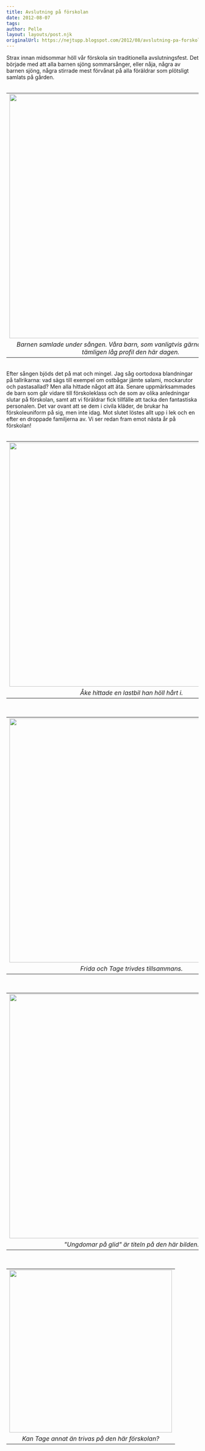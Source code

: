 ```yaml
---
title: Avslutning på förskolan
date: 2012-08-07
tags: 	
author: Pelle
layout: layouts/post.njk
originalUrl: https://nejtupp.blogspot.com/2012/08/avslutning-pa-forskolan.html
---
```


<div class="separator" style="clear: both; text-align: left;">Strax innan midsommar höll vår förskola sin traditionella avslutningsfest. Det började med att alla barnen sjöng sommarsånger, eller nåja, några av barnen sjöng, några stirrade mest förvånat på alla föräldrar som plötsligt samlats på gården.</div><div class="separator" style="clear: both; text-align: left;"><br></div><table align="center" cellpadding="0" cellspacing="0" class="tr-caption-container" style="margin-left: auto; margin-right: auto; text-align: center;"><tbody><tr><td style="text-align: center;"><img src="../../../../img/Avslutning+pa%CC%8A+fo%CC%88rskolan-5C5C4555.jpg" width="640"></td></tr><tr><td class="tr-caption" style="text-align: center;"><i>Barnen samlade under sången. Våra barn, som vanligtvis gärna sjunger, höll en tämligen låg profil den här dagen. </i></td></tr></tbody></table><br>Efter sången bjöds det på mat och mingel. Jag såg oortodoxa blandningar på tallrikarna: vad sägs till exempel om ostbågar jämte salami, mockarutor och pastasallad? Men alla hittade något att äta. Senare uppmärksammades de barn som går vidare till förskoleklass och de som av olika anledningar slutar på förskolan, samt att vi föräldrar fick tillfälle att tacka den fantastiska personalen. Det var ovant att se dem i civila kläder, de brukar ha förskoleuniform på sig, men inte idag. Mot slutet löstes allt upp i lek och en efter en droppade familjerna av. Vi ser redan fram emot nästa år på förskolan!<br><br><table align="center" cellpadding="0" cellspacing="0" class="tr-caption-container" style="margin-left: auto; margin-right: auto; text-align: center;"><tbody><tr><td style="text-align: center;"><img src="../../../../img/Avslutning+pa%CC%8A+fo%CC%88rskolan-5C5C4633.jpg" width="640"></td></tr><tr><td class="tr-caption" style="text-align: center;"><i>Åke hittade en lastbil han höll hårt i.</i></td></tr></tbody></table><br><table align="center" cellpadding="0" cellspacing="0" class="tr-caption-container" style="margin-left: auto; margin-right: auto; text-align: center;"><tbody><tr><td style="text-align: center;"><img src="../../../../img/Avslutning+pa%CC%8A+fo%CC%88rskolan-5C5C4675.jpg" width="640"></td></tr><tr><td class="tr-caption" style="text-align: center;"><i>Frida och Tage trivdes tillsammans.</i></td></tr></tbody></table><br><table align="center" cellpadding="0" cellspacing="0" class="tr-caption-container" style="margin-left: auto; margin-right: auto; text-align: center;"><tbody><tr><td style="text-align: center;"><img src="../../../../img/Avslutning+pa%CC%8A+fo%CC%88rskolan-5C5C4701.jpg" width="640"></td></tr><tr><td class="tr-caption" style="text-align: center;"><i>"Ungdomar på glid" är titeln på den här bilden.</i></td></tr></tbody></table><br><table align="center" cellpadding="0" cellspacing="0" class="tr-caption-container" style="margin-left: auto; margin-right: auto; text-align: center;"><tbody><tr><td style="text-align: center;"><img src="../../../../img/Avslutning+pa%CC%8A+fo%CC%88rskolan-5C5C4704.jpg" width="426"></td></tr><tr><td class="tr-caption" style="text-align: center;"><i>Kan Tage annat än trivas på den här förskolan?</i></td></tr></tbody></table><br>
<!-- no comments on this post -->